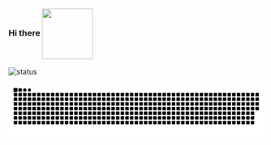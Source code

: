 ### Hi there <img align="center" width="100" height="100" src="https://media.tenor.com/images/a09dbf952a038135796889f521ef648f/tenor.gif">


![status](https://github-readme-stats-one-bice.vercel.app/api?username=matheusbach&show_icons=true&theme=merko&include_all_commits=true&count_private=true&role=OWNER,ORGANIZATION_MEMBER&show_icons=true&title_color=fff&icon_color=79ff97&text_color=9f9f9f&bg_color=151515)
 
  

 ![Snake animation](snake-animation.svg)
  
